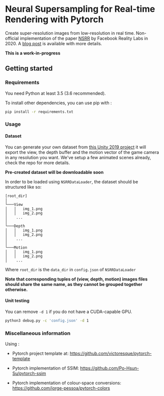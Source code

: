 # Neural Supersampling for Real-time Rendering with Pytorch

Create super-resolution images from low-resolution in real time. Non-official implementation of the paper [NSRR](https://research.fb.com/wp-content/uploads/2020/06/Neural-Supersampling-for-Real-time-Rendering.pdf) by Facebook Reality Labs in 2020. A [blog post](https://research.fb.com/blog/2020/07/introducing-neural-supersampling-for-real-time-rendering/) is available with more details.

**This is a work-in-progress**

## Getting started

### Requirements

You need Python at least 3.5 (3.6 recommended).

To install other dependencies, you can use pip with :

```bash
pip install -r requirements.txt
```

### Usage

#### Dataset

You can generate your own dataset from [this Unity 2019 project](https://gitlab.com/piptouque/unity_ml_dataset) it will export the view, the depth buffer and the motion vector of the game camera in any resolution you want. We've setup a few animated scenes already, check the repo for more details.

**Pre-created dataset will be downloadable soon**

In order to be loaded using `NSRRDataLoader`, the dataset should be structured like so:

```
[root_dir]
│
└───View
│   │   img_1.png
│   │   img_2.png
│    ...
│   
└───Depth
│   │   img_1.png
│   │   img_2.png
│    ...
│   
└───Motion
│   │   img_1.png
│   │   img_2.png
│    ...
```

Where `root_dir` is the `data_dir` in `config.json` of `NSRRDataLoader`

**Note that corresponding tuples of (view, depth, motion) images files should share the same name, as they cannot be grouped together otherwise.**

#### Unit testing

You can remove `-d 1` if you do not have a CUDA-capable GPU.

```bash
python3 debug.py -c 'config.json' -d 1
```

### Miscellaneous information

Using :

* Pytorch project template at:
  https://github.com/victoresque/pytorch-template

* Pytorch implementation of SSIM:
  https://github.com/Po-Hsun-Su/pytorch-ssim

* Pytorch implementation of colour-space conversions:
  https://github.com/jorge-pessoa/pytorch-colors
